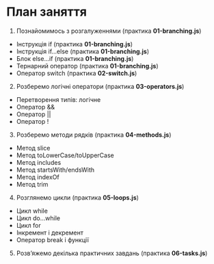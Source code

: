 # План заняття

1. Познайомимось з розгалуженнями (практика **01-branching.js**)

- Інструкція if (практика **01-branching.js**)
- Інструкція if...else (практика **01-branching.js**)
- Блок else...if (практика **01-branching.js**)
- Тернарний оператор (практика **01-branching.js**)
- Оператор switch (практика **02-switch.js**)

2. Розберемо логічні оператори (практика **03-operators.js**)

- Перетворення типів: логічне
- Оператор &&
- Оператор ||
- Оператор !

3. Розберемо методи рядків (практика **04-methods.js**)

- Метод slice
- Метод toLowerCase/toUpperCase
- Метод includes
- Метод startsWith/endsWith
- Метод indexOf
- Метод trim

4. Розглянемо цикли (практика **05-loops.js**)

- Цикл while
- Цикл do…while
- Цикл for
- Інкремент і декремент
- Оператор break і функції

5. Розв’яжемо декілька практичних завдань (практика **06-tasks.js**)
